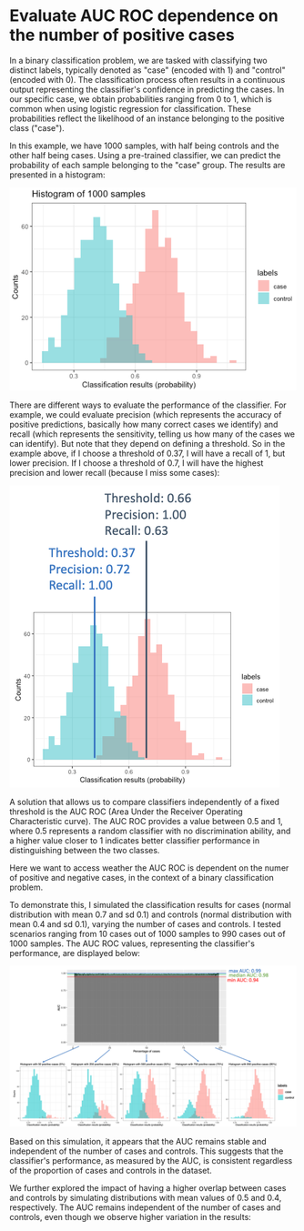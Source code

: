 # Evaluate AUC ROC dependence on the number of positive cases

In a binary classification problem, we are tasked with classifying two distinct labels, typically denoted as "case" (encoded with 1) and "control" (encoded with 0). The classification process often results in a continuous output representing the classifier's confidence in predicting the cases. In our specific case, we obtain probabilities ranging from 0 to 1, which is common when using logistic regression for classification. These probabilities reflect the likelihood of an instance belonging to the positive class ("case").

In this example, we have 1000 samples, with half being controls and the other half being cases. Using a pre-trained classifier, we can predict the probability of each sample belonging to the "case" group. The results are presented in a histogram:

![alt text](https://raw.githubusercontent.com/AlessioMilanese/evaluate_AUC/main/plots/figure1.png)

There are different ways to evaluate the performance of the classifier. For example, we could evaluate precision (which represents the accuracy of positive predictions, basically how many correct cases we identify) and recall (which represents the sensitivity, telling us how many of the cases we can identify). But note that they depend on defining a threshold. So in the example above, if I choose a threshold of 0.37, I will have a recall of 1, but lower precision. If I choose a threshold of 0.7, I will have the highest precision and lower recall (because I miss some cases):

![alt text](https://raw.githubusercontent.com/AlessioMilanese/evaluate_AUC/main/plots/figure2.png)

A solution that allows us to compare classifiers independently of a fixed threshold is the AUC ROC (Area Under the Receiver Operating Characteristic curve). The AUC ROC provides a value between 0.5 and 1, where 0.5 represents a random classifier with no discrimination ability, and a higher value closer to 1 indicates better classifier performance in distinguishing between the two classes.

Here we want to access weather the AUC ROC is dependent on the numer of positive and negative cases, in the context of a binary classification problem. 

To demonstrate this, I simulated the classification results for cases (normal distribution with mean 0.7 and sd 0.1) and controls (normal distribution with mean 0.4 and sd 0.1), varying the number of cases and controls. I tested scenarios ranging from 10 cases out of 1000 samples to 990 cases out of 1000 samples. The AUC ROC values, representing the classifier's performance, are displayed below:

![alt text](https://raw.githubusercontent.com/AlessioMilanese/evaluate_AUC/main/plots/figure_auc_1.png)

Based on this simulation, it appears that the AUC remains stable and independent of the number of cases and controls. This suggests that the classifier's performance, as measured by the AUC, is consistent regardless of the proportion of cases and controls in the dataset.

We further explored the impact of having a higher overlap between cases and controls by simulating distributions with mean values of 0.5 and 0.4, respectively. The AUC remains independent of the number of cases and controls, even though we observe higher variation in the results:

